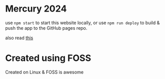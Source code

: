 # Mercury 2024

use `npm start` to start this website locally,
or use `npm run deploy` to build & push the app to the GitHub pages repo.

also read [this](https://github.com/gitname/react-gh-pages)

# Created using FOSS
Created on Linux & FOSS is awesome